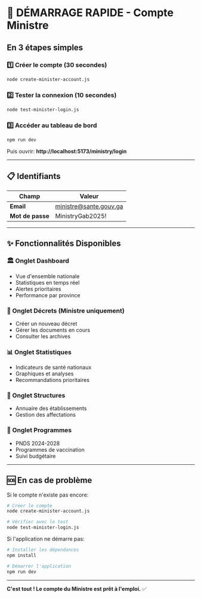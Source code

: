 # 🚀 DÉMARRAGE RAPIDE - Compte Ministre

## En 3 étapes simples

### 1️⃣ Créer le compte (30 secondes)
```bash
node create-minister-account.js
```

### 2️⃣ Tester la connexion (10 secondes)
```bash
node test-minister-login.js
```

### 3️⃣ Accéder au tableau de bord
```bash
npm run dev
```
Puis ouvrir: **http://localhost:5173/ministry/login**

---

## 📋 Identifiants

| Champ | Valeur |
|-------|--------|
| **Email** | ministre@sante.gouv.ga |
| **Mot de passe** | MinistryGab2025! |

---

## ✨ Fonctionnalités Disponibles

### 🏛️ Onglet Dashboard
- Vue d'ensemble nationale
- Statistiques en temps réel
- Alertes prioritaires
- Performance par province

### 📜 Onglet Décrets (Ministre uniquement)
- Créer un nouveau décret
- Gérer les documents en cours
- Consulter les archives

### 📊 Onglet Statistiques
- Indicateurs de santé nationaux
- Graphiques et analyses
- Recommandations prioritaires

### 🏥 Onglet Structures
- Annuaire des établissements
- Gestion des affectations

### 🎯 Onglet Programmes
- PNDS 2024-2028
- Programmes de vaccination
- Suivi budgétaire

---

## 🆘 En cas de problème

Si le compte n'existe pas encore:
```bash
# Créer le compte
node create-minister-account.js

# Vérifier avec le test
node test-minister-login.js
```

Si l'application ne démarre pas:
```bash
# Installer les dépendances
npm install

# Démarrer l'application
npm run dev
```

---

**C'est tout ! Le compte du Ministre est prêt à l'emploi.** ✅
